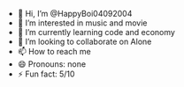 - 👋 Hi, I’m @HappyBoi04092004
- 👀 I’m interested in music and movie
- 🌱 I’m currently learning code and economy 
- 💞️ I’m looking to collaborate on Alone
- 📫 How to reach me 
- 😄 Pronouns: none
- ⚡ Fun fact: 5/10

<!---
HappyBoi04092004/HappyBoi04092004 is a ✨ special ✨ repository because its `README.md` (this file) appears on your GitHub profile.
You can click the Preview link to take a look at your changes.
--->
